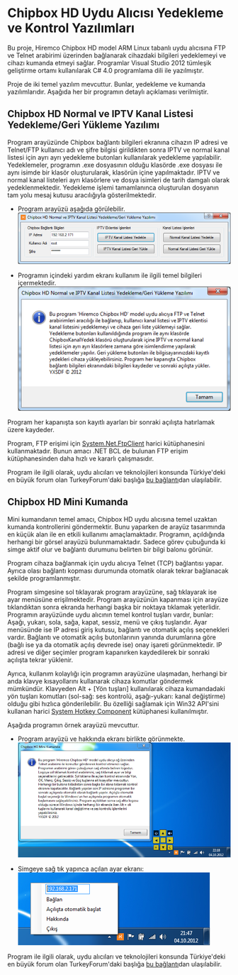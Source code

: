 ﻿Chipbox HD Uydu Alıcısı Yedekleme ve Kontrol Yazılımları
========================================================

Bu proje, Hiremco Chipbox HD model ARM Linux tabanlı uydu alıcısına FTP ve Telnet arabirimi üzerinden bağlanarak cihazdaki bilgileri yedeklemeyi ve cihazı kumanda etmeyi sağlar. Programlar Visual Studio 2012 tümleşik geliştirme ortamı kullanılarak C# 4.0 programlama dili ile yazılmıştır.

Proje de iki temel yazılım mevcuttur. Bunlar, yedekleme ve kumanda yazılımlarıdır. Aşağıda her bir programın detaylı açıklaması verilmiştir.

Chipbox HD Normal ve IPTV Kanal Listesi Yedekleme/Geri Yükleme Yazılımı
-----------------------------------------------------------------------
Program arayüzünde Chipbox bağlantı bilgileri ekranına cihazın IP adresi ve Telnet/FTP kullanıcı adı ve şifre bilgisi girildikten sonra IPTV ve normal kanal listesi için ayrı ayrı yedekleme butonları kullanılarak yedekleme yapılabilir. Yedeklemeler, programın .exe dosyasının olduğu klasörde .exe dosyası ile aynı isimde bir klasör oluşturularak, klasörün içine yapılmaktadır. IPTV ve normal kanal listeleri ayrı klasörlere ve dosya isimleri de tarih damgalı olarak yedeklenmektedir. Yedekleme işlemi tamamlanınca oluşturulan dosyanın tam yolu mesaj kutusu aracılığıyla gösterilmektedir.

* Program arayüzü aşağıda görülebilir.
![Program Arayüzü](ChipboxKanalYedek1.png)

* Programın içindeki yardım ekranı kullanım ile ilgili temel bilgileri içermektedir.
![Yardım Ekranı](ChipboxKanalYedek2.png)

Program her kapanışta son kayıtlı ayarları bir sonraki açılışta hatırlamak üzere kaydeder.

Program, FTP erişimi için [System.Net.FtpClient](http://netftp.codeplex.com/) harici kütüphanesini kullanmaktadır. Bunun amacı .NET BCL de bulunan FTP erişim kütüphanesinden daha hızlı ve kararlı çalışmasıdır.

Program ile ilgili olarak, uydu alıcıları ve teknolojileri konsunda Türkiye'deki en büyük forum olan TurkeyForum'daki başlığa [bu bağlantı](http://www.turkeyforum.com/satforum/showthread.php?t=694992)dan ulaşılabilir.

Chipbox HD Mini Kumanda
-----------------------
Mini kumandanın temel amacı, Chipbox HD uydu alıcısına temel uzaktan kumanda kontrollerini göndermektir. Bunu yaparken de arayüz tasarımında en küçük alan ile en etkili kullanımı amaçlamaktadır. Programın, açıldığında herhangi bir görsel arayüzü bulunmamaktadır. Sadece görev çubuğunda ki simge aktif olur ve bağlantı durumunu belirten bir bilgi balonu görünür.

Program cihaza bağlanmak için uydu alıcıya Telnet (TCP) bağlantısı yapar. Ayrıca olası bağlantı kopması durumunda otomatik olarak tekrar bağlanacak şekilde programlanmıştır.

Program simgesine sol tıklayarak program arayüzüne, sağ tıklayarak ise ayar menüsüne erişilmektedir. Program arayüzünün kapanması için arayüze tıklandıktan sonra ekranda herhangi başka bir noktaya tıklamak yeterlidir. Programın arayüzünde uydu alıcının temel kontrol tuşları vardır, bunlar: Aşağı, yukarı, sola, sağa, kapat, sessiz, menü ve çıkış tuşlarıdır. Ayar menüsünde ise IP adresi giriş kutusu, bağlantı ve otomatik açılış seçenekleri vardır. Bağlantı ve otomatik açılış butonlarının yanında durumlarına göre (bağlı ise ya da otomatik açılış devrede ise) onay işareti görünmektedir. IP adresi ve diğer seçimler program kapanırken kaydedilerek bir sonraki açılışta tekrar yüklenir.

Ayrıca, kullanım kolaylığı için programın arayüzüne ulaşmadan, herhangi bir anda klavye kısayollarını kullanarak cihaza komutlar göndermek mümkündür. Klavyeden Alt + [Yön tuşları] kullanılarak cihaza kumandadaki yön tuşları komutları (sol-sağ: ses kontrolü, aşağı-yukarı: kanal değiştirme) olduğu gibi hızlıca gönderilebilir. Bu özelliği sağlamak için Win32 API'sini kullanan harici [System Hotkey Component](http://www.codeproject.com/Articles/3055/System-Hotkey-Component) kütüphanesi kullanılmıştır.

Aşağıda programın örnek arayüzü mevcuttur.

* Program arayüzü ve hakkında ekranı birlikte görünmekte.
![Program Arayüzü ve Yardım Ekranı](ChipboxKumanda1.png)

* Simgeye sağ tık yapınca açılan ayar ekranı:
![Program Ayar Menüsü](ChipboxKumanda2.png)

Program ile ilgili olarak, uydu alıcıları ve teknolojileri konsunda Türkiye'deki en büyük forum olan TurkeyForum'daki başlığa [bu bağlantı](http://www.turkeyforum.com/satforum/showthread.php?t=694928)dan ulaşılabilir.

